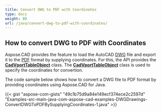 ```yaml
---
title: Convert DWG to PDF with Coordinates
type: docs
weight: 80
url: /java/convert-dwg-to-pdf-with-coordinates/
---
```



## **How to convert DWG to PDF with Coordinates**

Aspose.CAD provides the feature to load the AutoCAD [DWG](https://docs.fileformat.com/cad/dwg/) file and export it to the [PDF](https://docs.fileformat.com/pdf/) format by supplying coordinates. For this, the API provides the [**CadVportTableObject**](https://apireference.aspose.com/cad/java/com.aspose.cad.fileformats.cad.cadtables/CadVportTableObject) class. The [**CadVportTableObject**](https://apireference.aspose.com/cad/java/com.aspose.cad.fileformats.cad.cadtables/CadVportTableObject) class is used to specify the coordinates for convertion.

The code sample below shows how to convert a DWG file to PDF format by providing coordinates using Aspose.CAD for Java.

{{< gist "aspose-com-gists" "49c1b75d9a84e149ecf374ece2c2597d" "Examples-src-main-java-com-aspose-cad-examples-DWGDrawings-ConvertDWGToPDFBySupplyingCoordinates-1.java" >}}
